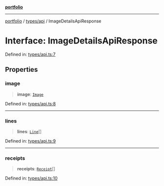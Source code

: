 [**portfolio**](../../../README.md)

***

[portfolio](../../../modules.md) / [types/api](../README.md) / ImageDetailsApiResponse

# Interface: ImageDetailsApiResponse

Defined in: [types/api.ts:7](https://github.com/tnorlund/Portfolio/blob/c9f739bee2d3ebf2a630f67d30d7430c9a6ac877/portfolio/types/api.ts#L7)

## Properties

### image

> **image**: [`Image`](Image.md)

Defined in: [types/api.ts:8](https://github.com/tnorlund/Portfolio/blob/c9f739bee2d3ebf2a630f67d30d7430c9a6ac877/portfolio/types/api.ts#L8)

***

### lines

> **lines**: [`Line`](Line.md)[]

Defined in: [types/api.ts:9](https://github.com/tnorlund/Portfolio/blob/c9f739bee2d3ebf2a630f67d30d7430c9a6ac877/portfolio/types/api.ts#L9)

***

### receipts

> **receipts**: [`Receipt`](Receipt.md)[]

Defined in: [types/api.ts:10](https://github.com/tnorlund/Portfolio/blob/c9f739bee2d3ebf2a630f67d30d7430c9a6ac877/portfolio/types/api.ts#L10)
